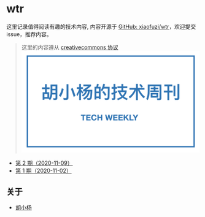 # wtr

这里记录值得阅读有趣的技术内容, 内容开源于 [GitHub: xiaofuzi/wtr](https://github.com/xiaofuzi/wtr)，欢迎提交 issue，推荐内容。
  
> 这里的内容遵从 [creativecommons 协议](https://creativecommons.org/licenses/by/2.0/legalcode)
![tech-weekly](./assets/tech-weekly.png)
  
* [第 2 期（2020-11-09）](./assets/weekly/2020-11-09.md)
* [第 1 期（2020-11-02）](./assets/weekly/2020-11-02.md)

  
## 关于
  
* [胡小杨](www.yangxiaofu.com)
